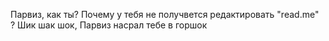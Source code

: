Парвиз, как ты?
Почему у тебя не получвется редактировать "read.me" ?
Шик шак шок, Парвиз насрал тебе в горшок
